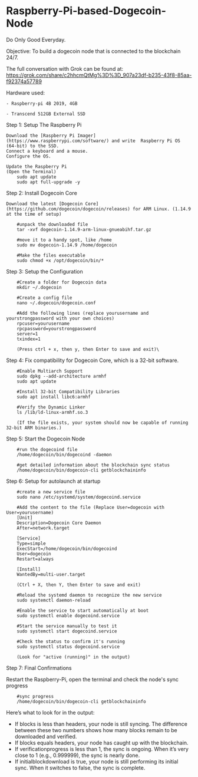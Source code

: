 # Raspberry-Pi-based-Dogecoin-Node

Do Only Good Everyday.

Objective:
To build a dogecoin node that is connected to the blockchain 24/7.

The full conversation with Grok can be found at:
https://grok.com/share/c2hhcmQtMg%3D%3D_907a23df-b235-43f8-85aa-f92374a57789

Hardware used: 
   
    - Raspberry-pi 4B 2019, 4GB
    
    - Transcend 512GB External SSD

Step 1: Setup The Raspberry Pi

    Download the [Raspberry Pi Imager](https://www.raspberrypi.com/software/) and write  Raspberry Pi OS (64-bit) to the SSD. 
    Connect a keyboard and a mouse. 
    Configure the OS.

    Update the Raspberry Pi
    (Open the Terminal)
        sudo apt update
        sudo apt full-upgrade -y

Step 2: Install Dogecoin Core

    Download the latest [Dogecoin Core](https://github.com/dogecoin/dogecoin/releases) for ARM Linux. (1.14.9 at the time of setup)

        #unpack the downloaded file
        tar -xvf dogecoin-1.14.9-arm-linux-gnueabihf.tar.gz

        #move it to a handy spot, like /home
        sudo mv dogecoin-1.14.9 /home/dogecoin

        #Make the files executable
        sudo chmod +x /opt/dogecoin/bin/*

Step 3: Setup the Configuration

        #Create a folder for Dogecoin data
        mkdir ~/.dogecoin

        #Create a config file
        nano ~/.dogecoin/dogecoin.conf

        #Add the following lines (replace yourusername and yourstrongpassword with your own choices)
        rpcuser=yourusername
        rpcpassword=yourstrongpassword
        server=1
        txindex=1

        (Press ctrl + x, then y, then Enter to save and exit)\

Step 4: Fix compatibility for Dogecoin Core, which is a 32-bit software.

        #Enable Multiarch Support
        sudo dpkg --add-architecture armhf
        sudo apt update

        #Install 32-bit Compatibility Libraries
        sudo apt install libc6:armhf

        #Verify the Dynamic Linker
        ls /lib/ld-linux-armhf.so.3

        (If the file exists, your system should now be capable of running 32-bit ARM binaries.)

Step 5: Start the Dogecoin Node

        #run the dogecoind file
        /home/dogecoin/bin/dogecoind -daemon

        #get detailed information about the blockchain sync status
        /home/dogecoin/bin/dogecoin-cli getblockchaininfo

Step 6: Setup for autolaunch at startup

        #create a new service file
        sudo nano /etc/systemd/system/dogecoind.service

        #Add the content to the file (Replace User=dogecoin with User=yourusername)
        [Unit]
        Description=Dogecoin Core Daemon
        After=network.target

        [Service]
        Type=simple
        ExecStart=/home/dogecoin/bin/dogecoind
        User=dogecoin
        Restart=always

        [Install]
        WantedBy=multi-user.target

        (Ctrl + X, then Y, then Enter to save and exit)

        #Reload the systemd daemon to recognize the new service
        sudo systemctl daemon-reload

        #Enable the service to start automatically at boot
        sudo systemctl enable dogecoind.service

        #Start the service manually to test it
        sudo systemctl start dogecoind.service

        #Check the status to confirm it's running
        sudo systemctl status dogecoind.service

        (Look for "active (running)" in the output)

Step 7: Final Confirmations

  Restart the Raspberry-Pi, open the terminal and check the node's sync progress

        #sync progress
        /home/dogecoin/bin/dogecoin-cli getblockchaininfo

  Here’s what to look for in the output:

  - If blocks is less than headers, your node is still syncing. The difference between these two numbers shows how many blocks remain to be downloaded and verified.
  - If blocks equals headers, your node has caught up with the blockchain.
  - If verificationprogress is less than 1, the sync is ongoing. When it’s very close to 1 (e.g., 0.999999), the sync is nearly done.
  - If initialblockdownload is true, your node is still performing its initial sync. When it switches to false, the sync is complete.
